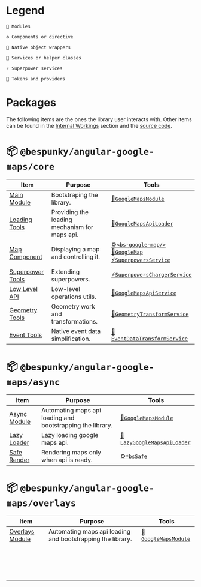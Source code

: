 # Legend

    🧩 Modules

    ⚙ Components or directive

    🧬 Native object wrappers

    💉 Services or helper classes

    ⚡ Superpower services

    🎫 Tokens and providers
</div>

# Packages
The following items are the ones the library user interacts with. Other items can be found in the [Internal Workings](/Internal-Workings) section and the [source code](https://dev.azure.com/BeSpunky/Libraries/_git/angular-google-maps).

# 📦 `@bespunky/angular-google-maps/core`
| Item                                                            | Purpose                                       | Tools                                                                                                              |
|-----------------------------------------------------------------|-----------------------------------------------|--------------------------------------------------------------------------------------------------------------------|
| [Main Module](/Getting-Started/Manually-Loading)                | Bootstraping the library.                     | [🧩`GoogleMapsModule`](/Getting-Started/Manually-Loading)                                                         |
| [Loading Tools](/Getting-Started/Providing-A-Loader)            | Providing the loading mechanism for maps api. | [🎫`GoogleMapsApiLoader`](/Getting-Started/Providing-A-Loader)                                                    |
| [Map Component](/The-Map)                                       | Displaying a map and controlling it.          | [⚙`<bs-google-map/>`](/The-Map)<br/>[🧬`GoogleMap`](/The-Map)<br/>[⚡`SuperpowersService`](/The-Map/Superpowers) |
| [Superpower Tools](/The-Map/Superpowers#Extending-Superpowers)  | Extending superpowers.                        | [⚡`SuperpowersChargerService`](/The-Map/Superpowers#Extending-Superpowers)                                       |
| [Low Level API](/Injectable-Services#GoogleMapsApiService)      | Low-level operations utils.                   | [💉`GoogleMapsApiService`](/Injectable-Services#GoogleMapsApiService)                                             |
| [Geometry Tools](/Injectable-Services#GeometryTransformService) | Geometry work and transformations.            | [💉`GeometryTransformService`](/Injectable-Services#GeometryTransformService)                                     |
| [Event Tools](/Injectable-Services#EventDataTransformService)   | Native event data simplification.             | [💉`EventDataTransformService`](/Injectable-Services#EventDataTransformService)                                   |

# 📦 `@bespunky/angular-google-maps/async`

| Item                                                | Purpose                                                    | Tools                                                               |
|-----------------------------------------------------|------------------------------------------------------------|---------------------------------------------------------------------|
| [Async Module](/Getting-Started/Auto-Async-Loading) | Automating maps api loading and bootstrapping the library. | [🧩`GoogleMapsModule`](/Getting-Started/Auto-Async-Loading)        |
| [Lazy Loader](/Getting-Started/Auto-Async-Loading)  | Lazy loading google maps api.                              | [💉`LazyGoogleMapsApiLoader`](/Getting-Started/Auto-Async-Loading) |
| [Safe Render](/The-Map/*bsSafe)                     | Rendering maps only when api is ready.                     | [⚙`*bsSafe`](/The-Map/*bsSafe)                                     |

# 📦 `@bespunky/angular-google-maps/overlays`
| Item                                    | Purpose                                                    | Tools                                                        |
|-----------------------------------------|------------------------------------------------------------|--------------------------------------------------------------|
| [Overlays Module](/Overlays-Superpower) | Automating maps api loading and bootstrapping the library. | [🧩`GoogleMapsModule`](/Overlays-Superpower) |
| | | |
| | | |
| | | |
| | | |
| | | |
| | | |
| | | |
| | | |
| | | |
| | | |
| | | |
| | | |
| | | |
| | | |
| | | |
| | | |
